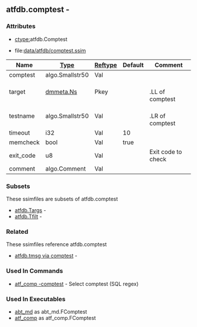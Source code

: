 ## atfdb.comptest -


### Attributes
<a href="#attributes"></a>
* [ctype:](/txt/ssimdb/dmmeta/ctype.md)atfdb.Comptest

* file:[data/atfdb/comptest.ssim](/data/atfdb/comptest.ssim)

|Name|[Type](/txt/ssimdb/dmmeta/ctype.md)|[Reftype](/txt/ssimdb/dmmeta/reftype.md)|Default|Comment|
|---|---|---|---|---|
|comptest|algo.Smallstr50|Val|
|target|[dmmeta.Ns](/txt/ssimdb/dmmeta/ns.md)|Pkey||<br>.LL of comptest|
|testname|algo.Smallstr50|Val||<br>.LR of comptest|
|timeout|i32|Val|10|
|memcheck|bool|Val|true|
|exit_code|u8|Val||Exit code to check|
|comment|algo.Comment|Val|

### Subsets
<a href="#subsets"></a>
These ssimfiles are subsets of atfdb.comptest

* [atfdb.Targs](/txt/ssimdb/atfdb/targs.md) -  
* [atfdb.Tfilt](/txt/ssimdb/atfdb/tfilt.md) -

### Related
<a href="#related"></a>
These ssimfiles reference atfdb.comptest

* [atfdb.tmsg via comptest](/txt/ssimdb/atfdb/tmsg.md) -

### Used In Commands
<a href="#used-in-commands"></a>
* [atf_comp -comptest](/txt/exe/atf_comp/README.md) - Select comptest (SQL regex)

### Used In Executables
<a href="#used-in-executables"></a>
* [abt_md](/txt/exe/abt_md/README.md) as abt_md.FComptest
* [atf_comp](/txt/exe/atf_comp/README.md) as atf_comp.FComptest

